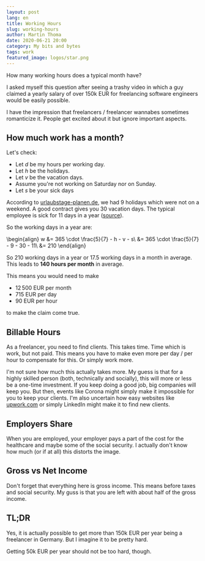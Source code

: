 ```yaml
---
layout: post
lang: en
title: Working Hours
slug: working-hours
author: Martin Thoma
date: 2020-06-21 20:00
category: My bits and bytes
tags: work
featured_image: logos/star.png
---
```

How many working hours does a typical month have?

I asked myself this question after seeing a trashy video in which a guy
claimed a yearly salary of over 150k EUR for freelancing software engineers
would be easily possible.

I have the impression that freelancers / freelancer wannabes sometimes
romanticize it. People get excited about it but ignore important aspects.


## How much work has a month?

Let's check:

* Let $d$ be my hours per working day.
* Let $h$ be the holidays.
* Let $v$ be the vacation days.
* Assume you're not working on Saturday nor on Sunday.
* Let $s$ be your sick days

According to [urlaubstage-planen.de](https://urlaubstage-planen.de/feiertage-in-bayern-2020-by.htm),
we had 9 holidays which were not on a weekend. A good contract gives you 30
vacation days. The typical employee is sick for 11 days in a year ([source](https://www.destatis.de/DE/Themen/Arbeit/Arbeitsmarkt/Qualitaet-Arbeit/Dimension-2/krankenstand.html)).

So the working days in a year are:

\begin{align}
w &= 365 \cdot \frac{5}{7} - h - v - s\\
  &= 365 \cdot \frac{5}{7} - 9 - 30 - 11\\
  &= 210
\end{align}

So 210 working days in a year or 17.5 working days in a month in average.
This leads to **140 hours per month** in average.

This means you would need to make

* 12&thinsp;500 EUR per month
* 715&nbsp;EUR per day
* 90&nbsp;EUR per hour

to make the claim come true.


## Billable Hours

As a freelancer, you need to find clients. This takes time. Time which is work,
but not paid. This means you have to make even more per day / per hour to
compensate for this. Or simply work more.

I'm not sure how much this actually takes more. My guess is that for a highly
skilled person (both, technically and socially), this will more or less be a
one-time investment. If you keep doing a good job, big companies will keep you.
But then, events like Corona might simply make it impossible for you to keep
your clients. I'm also uncertain how easy websites like [upwork.com](https://www.upwork.com/)
or simply LinkedIn might make it to find new clients.


## Employers Share

When you are employed, your employer pays a part of the cost for the healthcare
and maybe some of the social security. I actually don't know how much (or if at
all) this distorts the image.


## Gross vs Net Income

Don't forget that everything here is gross income. This means before taxes and
social security. My guss is that you are left with about half of the gross
income.


## TL;DR

Yes, it is actually possible to get more than 150k&nbsp;EUR per year being a
freelancer in Germany. But I imagine it to be pretty hard.

Getting 50k&nbsp;EUR per year should not be too hard, though.
